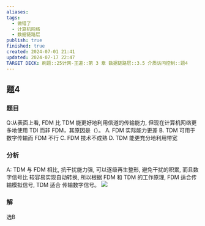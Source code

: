 ```yaml
---
aliases: 
tags:
  - 做错了
  - 计算机网络
  - 数据链路层
publish: true
finished: true
created: 2024-07-01 21:41
updated: 2024-07-17 22:47
TARGET DECK: 刷题::25计网-王道::第 3 章 数据链路层::3.5 介质访问控制::题4
---
```


## 题4
### 题目
Q:从表面上看, FDM 比 TDM 能更好地利用信道的传输能力, 但现在计算机网络更多地使用 TDI 而非 FDM，其原因是（）。
A. FDM 实际能力更差
B. TDM 可用于数字传输而 FDM 不行
C. FDM 技术不成熟
D. TDM 能更充分地利用带宽
### 分析
A: TDM 与 FDM 相比, 抗干扰能力强, 可以逐级再生整形, 避免干扰的积累, 而且数字信号比 较容易实现自动转换, 所以根据 FDM 和 TDM 的工作原理, FDM 适合传输模拟信号, TDM 适合 传输数字信号。
![](https://img.hwenyi.live/202407172253140.webp)
### 解
选B

